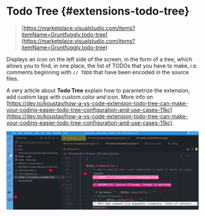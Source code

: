 # Todo Tree {#extensions-todo-tree}

> [https://marketplace.visualstudio.com/items?itemName=Gruntfuggly.todo-tree](https://marketplace.visualstudio.com/items?itemName=Gruntfuggly.todo-tree)

Displays an icon on the left side of the screen, in the form of a tree, which allows you to find, in one place, the list of TODOs that you have to make, i.e. comments beginning with `// TODO` that have been encoded in the source files.

A very article about **Todo Tree** explain how to parametrize the extension, add custom tags with custom color and icon.  More info on [https://dev.to/koustav/how-a-vs-code-extension-todo-tree-can-make-your-coding-easier-todo-tree-configuration-and-use-cases-11kc](https://dev.to/koustav/how-a-vs-code-extension-todo-tree-can-make-your-coding-easier-todo-tree-configuration-and-use-cases-11kc).

![Todo Tree](./images/screenshot.png)

